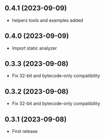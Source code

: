 ## 0.4.1 (2023-09-09)

* helpers tools and examples added

## 0.4.0 (2023-09-09)

* Import static analyzer

## 0.3.3 (2023-09-08)

* Fix 32-bit and bytecode-only compatibility

## 0.3.2 (2023-09-08)

* Fix 32-bit and bytecode-only compatibility

## 0.3.1 (2023-09-08)

* First release
